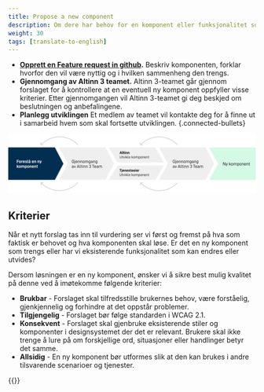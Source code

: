 ```yaml
---
title: Propose a new component
description: Om dere har behov for en komponent eller funksjonalitet som vi ikke tilbyr ønsker vi at behovet blir meldt som en feature request før utviklingen starter. 
weight: 30
tags: [translate-to-english]
---
```


- **[Opprett en Feature request in github](https://github.com/Altinn/altinn-studio/issues/new?assignees=lvbachmann&labels=kind%2Ffeature-request&template=feature_request.md).** 
Beskriv komponenten, forklar hvorfor den vil være nyttig og i hvilken 
sammenheng den trengs. 
- **Gjennomgang av Altinn 3 teamet.** 
Altinn 3-teamet går gjennom forslaget for å kontrollere at en eventuell ny komponent oppfyller visse kriterier. 
Etter gjennomgangen vil Altinn 3-teamet gi deg beskjed om beslutningen og anbefalingene.
- **Planlegg utviklingen** Et medlem av teamet vil kontakte deg for å finne ut i samarbeid hvem som skal 
fortsette utviklingen. 
{.connected-bullets}

![Foreslå en ny komponent](contributing-propose.svg "Forløp når nye komponenter blir foreslått")

## Kriterier

Når et nytt forslag tas inn til vurdering ser vi først og fremst på hva som faktisk er behovet og hva komponenten skal løse. 
Er det en ny komponent som trengs eller har vi eksisterende funksjonalitet som kan endres eller utvides? 

Dersom løsningen er en ny komponent, ønsker vi å sikre best mulig kvalitet på denne ved å imøtekomme følgende 
kriterier: 
- **Brukbar** - Forslaget skal tilfredsstille brukernes behov, være forståelig, gjenkjennelig og forhindre at det 
oppstår problemer.
- **Tilgjengelig** - Forslaget bør følge standarden i WCAG 2.1.
- **Konsekvent** - Forslaget skal gjenbruke eksisterende stiler og komponenter i designsystemet der det er relevant. 
Brukere skal ikke trenge å lure på om forskjellige ord, situasjoner eller handlinger betyr det samme.
- **Allsidig** - En ny komponent bør utformes slik at den kan brukes i andre tilsvarende scenarioer og tjenester.

{{<children description="true">}}

